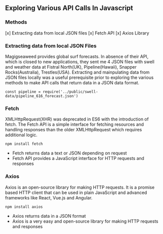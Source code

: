 ## Exploring Various API Calls In Javascript

### Methods
[x] Extracting data from local JSON files
[x] Fetch API 
[x] Axios Library

### Extracting data from local JSON Files
Magigseaweed provides global surf forecasts. In absence of their API, which is closed to new applications, they sent me 4 JSON files with swell and weather data at Fistral North(UK), Pipeline(Hawaii), Snapper Rocks(Australia), Trestles(USA). Extracting and mainpulating data from JSON files locally was a useful prerequisite prior to exploring the various methods to make API calls that return data in a JSON data format. 

```
const pipeline = require('../public/swell-data/pipeline_616_forecast.json')
```

### Fetch
XMLHttpRequest(XHR) was deprecated in ES6 with the introduction of fetch. The Fetch API is a simple interface for fetching resources and handling responses than the older XMLHttpRequest which requires additional logic. 

```
npm install fetch 
``` 
* Fetch returns data a text or JSON depending on request
* Fetch API provides a JavaScript interface for HTTP requests and responses

### Axios 
Axios is an open-source library for making HTTP requests. It is a promise based HTTP client that can be used in plain JavaScript and advanced frameworks like React, Vue.js and Angular. 

```
npm install axios
```
* Axios returns data in a JSON format
* Axios is a very easy and open-source library for making HTTP requests and responses




